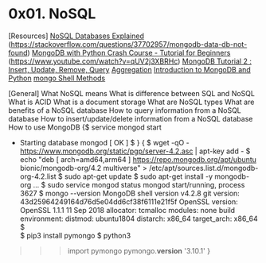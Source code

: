 # 0x01. NoSQL 

[Resources]
[NoSQL Databases Explained](https://bryantson.medium.com/fixing-data-db-not-found-error-in-macos-x-when-starting-mongodb-d7b82abb2479)
(https://stackoverflow.com/questions/37702957/mongodb-data-db-not-found)
[MongoDB with Python Crash Course - Tutorial for Beginners](https://www.youtube.com/watch?v=E-1xI85Zog8)
(https://www.youtube.com/watch?v=qUV2j3XBRHc)
[MongoDB Tutorial 2 : Insert, Update, Remove, Query](https://www.youtube.com/watch?v=CB9G5Dvv-EE)
[Aggregation](https://www.mongodb.com/docs/manual/aggregation/)
[Introduction to MongoDB and Python](https://realpython.com/introduction-to-mongodb-and-python/)
[mongo Shell Methods](https://www.mongodb.com/docs/manual/reference/method/)

[General]
What NoSQL means
What is difference between SQL and NoSQL
What is ACID
What is a document storage
What are NoSQL types
What are benefits of a NoSQL database
How to query information from a NoSQL database
How to insert/update/delete information from a NoSQL database
How to use MongoDB
{$ service mongod start
* Starting database mongod                                              [ OK ]
$
}
{
    $ wget -qO - https://www.mongodb.org/static/pgp/server-4.2.asc | apt-key add -
$ echo "deb [ arch=amd64,arm64 ] https://repo.mongodb.org/apt/ubuntu bionic/mongodb-org/4.2 multiverse" > /etc/apt/sources.list.d/mongodb-org-4.2.list
$ sudo apt-get update
$ sudo apt-get install -y mongodb-org
...
$  sudo service mongod status
mongod start/running, process 3627
$ mongo --version
MongoDB shell version v4.2.8
git version: 43d25964249164d76d5e04dd6cf38f6111e21f5f
OpenSSL version: OpenSSL 1.1.1  11 Sep 2018
allocator: tcmalloc
modules: none
build environment:
    distmod: ubuntu1804
    distarch: x86_64
    target_arch: x86_64
$  
$ pip3 install pymongo
$ python3
>>> import pymongo
>>> pymongo.__version__
'3.10.1'
}